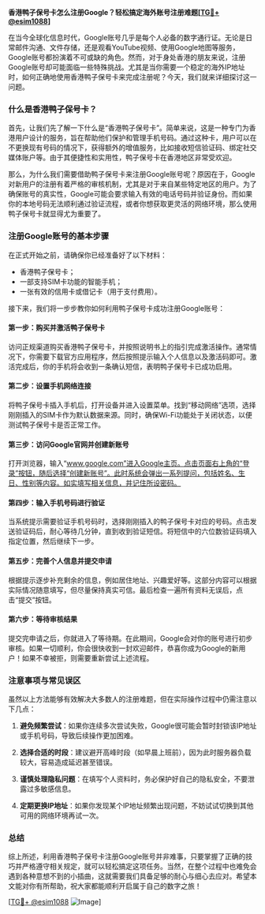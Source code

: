 **香港鸭子保号卡怎么注册Google？轻松搞定海外账号注册难题[[TG💪+ @esim1088](https://t.me/s/esim1088)]**

在当今全球化信息时代，Google账号几乎是每个人必备的数字通行证。无论是日常邮件沟通、文件存储，还是观看YouTube视频、使用Google地图等服务，Google账号都扮演着不可或缺的角色。然而，对于身处香港的朋友来说，注册Google账号却可能面临一些特殊挑战。尤其是当你需要一个稳定的海外IP地址时，如何正确地使用香港鸭子保号卡来完成注册呢？今天，我们就来详细探讨这一问题。

### 什么是香港鸭子保号卡？

首先，让我们先了解一下什么是“香港鸭子保号卡”。简单来说，这是一种专门为香港用户设计的服务，旨在帮助他们保护和管理手机号码。通过这种卡，用户可以在不更换现有号码的情况下，获得额外的增值服务，比如接收短信验证码、绑定社交媒体账户等。由于其便捷性和实用性，鸭子保号卡在香港地区非常受欢迎。

那么，为什么我们需要借助鸭子保号卡来注册Google账号呢？原因在于，Google对新用户的注册有着严格的审核机制，尤其是对于来自某些特定地区的用户。为了确保账号的真实性，Google可能会要求输入有效的电话号码并验证身份。而如果你的本地号码无法顺利通过验证流程，或者你想获取更灵活的网络环境，那么使用鸭子保号卡就显得尤为重要了。

### 注册Google账号的基本步骤

在正式开始之前，请确保你已经准备好了以下材料：
- 香港鸭子保号卡；
- 一部支持SIM卡功能的智能手机；
- 一张有效的信用卡或借记卡（用于支付费用）。

接下来，我们将一步步教你如何利用鸭子保号卡成功注册Google账号：

#### 第一步：购买并激活鸭子保号卡

访问正规渠道购买香港鸭子保号卡，并按照说明书上的指引完成激活操作。通常情况下，你需要下载官方应用程序，然后按照提示输入个人信息以及激活码即可。激活完成后，你的手机将会收到一条确认短信，表明鸭子保号卡已成功启用。

#### 第二步：设置手机网络连接

将鸭子保号卡插入手机后，打开设备并进入设置菜单。找到“移动网络”选项，选择刚刚插入的SIM卡作为默认数据来源。同时，确保Wi-Fi功能处于关闭状态，以便测试鸭子保号卡是否正常工作。

#### 第三步：访问Google官网并创建新账号

打开浏览器，输入“www.google.com”进入Google主页。点击页面右上角的“登录”按钮，随后选择“创建新账号”。此时系统会弹出一系列提问，包括姓名、生日、性别等内容。如实填写相关信息，并记住所设密码。

#### 第四步：输入手机号码进行验证

当系统提示需要验证手机号码时，选择刚刚插入的鸭子保号卡对应的号码。点击发送验证码后，耐心等待几分钟，直到收到验证短信。将短信中的六位数验证码填入指定位置，然后继续下一步。

#### 第五步：完善个人信息并提交申请

根据提示逐步补充剩余的信息，例如居住地址、兴趣爱好等。这部分内容可以根据实际情况随意填写，但尽量保持真实可信。最后检查一遍所有资料无误后，点击“提交”按钮。

#### 第六步：等待审核结果

提交完申请之后，你就进入了等待期。在此期间，Google会对你的账号进行初步审核。如果一切顺利，你会很快收到一封欢迎邮件，恭喜你成为Google的新用户！如果不幸被拒，则需要重新尝试上述流程。

### 注意事项与常见误区

虽然以上方法能够有效解决大多数人的注册难题，但在实际操作过程中仍需注意以下几点：

1. **避免频繁尝试**：如果你连续多次尝试失败，Google很可能会暂时封锁该IP地址或手机号码，导致后续操作更加困难。
   
2. **选择合适的时段**：建议避开高峰时段（如早晨上班前），因为此时服务器负载较大，容易造成延迟甚至错误。

3. **谨慎处理隐私问题**：在填写个人资料时，务必保护好自己的隐私安全，不要泄露过多敏感信息。

4. **定期更换IP地址**：如果你发现某个IP地址频繁出现问题，不妨试试切换到其他可用的网络环境再试一次。

### 总结

综上所述，利用香港鸭子保号卡注册Google账号并非难事，只要掌握了正确的技巧并严格遵守相关规定，就可以轻松搞定这项任务。当然，在整个过程中也难免会遇到各种意想不到的小插曲，这就需要我们具备足够的耐心与细心去应对。希望本文能对你有所帮助，祝大家都能顺利开启属于自己的数字之旅！

[[TG💪+ @esim1088](https://t.me/s/esim1088) ![Image](https://i.postimg.cc/4NQfJmqS/Snipaste-2025-05-13-00-14-12.png)]